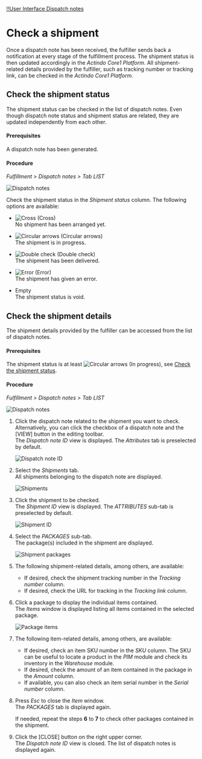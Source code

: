 [!!User Interface Dispatch notes](../UserInterface/01a_List.md)


# Check a shipment

Once a dispatch note has been received, the fulfiller sends back a notification at every stage of the fulfillment process. The shipment status is then updated accordingly in the *Actindo Core1 Platform*. All shipment-related details provided by the fulfiller, such as tracking number or tracking link, can be checked in the *Actindo Core1 Platform*.  

## Check the shipment status

The shipment status can be checked in the list of dispatch notes. Even though dispatch note status and shipment status are related, they are updated independently from each other.

[comment]: <> (Stimmt das so?)

#### Prerequisites

A dispatch note has been generated. 

#### Procedure

*Fulfillment > Dispatch notes > Tab LIST*

![Dispatch notes](../../Assets/Screenshots/Fulfillment/DispatchNotes/DispatchNotes.png "[Dispatch notes]")

Check the shipment status in the *Shipment status* column. The following options are available:
  - ![Cross](../../Assets/Icons/Cross02.png "[Cross]") (Cross)   
    No shipment has been arranged yet.  

  - ![Circular arrows](../../Assets/Icons/CircularArrows.png "[Circular arrows]") (Circular arrows)   
    The shipment is in progress.  

  - ![Double check](../../Assets/Icons/DoubleCheck.png "[Double check]") (Double check)    
  	The shipment has been delivered.

  - ![Error](../../Assets/Icons/Warning02.png "[Error]") (Error)    
    The shipment has given an error.

  - Empty  
    The shipment status is void.

[comment]: <> (Kann man sonst was tun? Evtl. alle Unterkapitel als Schritte in einem Procedure)


## Check the shipment details

The shipment details provided by the fulfiller can be accessed from the list of dispatch notes. 

#### Prerequisites

The shipment status is at least ![Circular arrows](../../Assets/Icons/CircularArrows.png "[Circular arrows]") (In progress), see [Check the shipment status](#check-the-shipment-status).

#### Procedure

*Fulfillment > Dispatch notes > Tab LIST*

![Dispatch notes](../../Assets/Screenshots/Fulfillment/DispatchNotes/DispatchNotes.png "[Dispatch notes]")

1. Click the dispatch note related to the shipment you want to check. Alternatively, you can click the checkbox of a dispatch note and the [VIEW] button in the editing toolbar.  
  The *Dispatch note ID* view is displayed. The *Attributes* tab is preselected by default.

    ![Dispatch note ID](../../Assets/Screenshots/Fulfillment/DispatchNotes/DispatchNoteAttributes.png "[Dispatch note ID]")

2. Select the *Shipments* tab.  
  All shipments belonging to the dispatch note are displayed.

    ![Shipments](../../Assets/Screenshots/Fulfillment/DispatchNotes/DispatchNoteShipments.png "[Shipments]")

3. Click the shipment to be checked.  
   The *Shipment ID* view is displayed. The *ATTRIBUTES* sub-tab is preselected by default.

    ![Shipment ID](../../Assets/Screenshots/Fulfillment/DispatchNotes/ShipmentsAttributesAttributes.png "[Shipment ID]")

4. Select the *PACKAGES* sub-tab.  
  The package(s) included in the shipment are displayed. 

    ![Shipment packages](../../Assets/Screenshots/Fulfillment/DispatchNotes/ShipmentsPackages.png "[Shipment packages]")

5. The following shipment-related details, among others, are available:   
    - If desired, check the shipment tracking number in the *Tracking number* column.
    - If desired, check the URL for tracking in the *Tracking link* column.  
    
6. Click a package to display the individual items contained.  
The *Items* window is displayed listing all items contained in the selected package.  
  
   ![Package items](../../Assets/Screenshots/Fulfillment/DispatchNotes/Items.png "[Package items]")

7. The following item-related details, among others, are available: 
    - If desired, check an item SKU number in the *SKU* column. The SKU can be useful to locate a product in the *PIM* module and check its inventory in the *Warehouse* module.
    - If desired, check the amount of an item contained in the package in the *Amount* column.
    - If available, you can also check an item serial number in the *Serial number* column.

8. Press *Esc* to close the *Item* window.  
  The *PACKAGES* tab is displayed again.

    If needed, repeat the steps **6** to **7** to check other packages contained in the shipment. 

[comment]: <> (Kein CLOSE oder CANCEL button in Items Fenster. Bug?)

9. Click the [CLOSE] button on the right upper corner.  
  The *Dispatch note ID* view is closed. The list of dispatch notes is displayed again.
